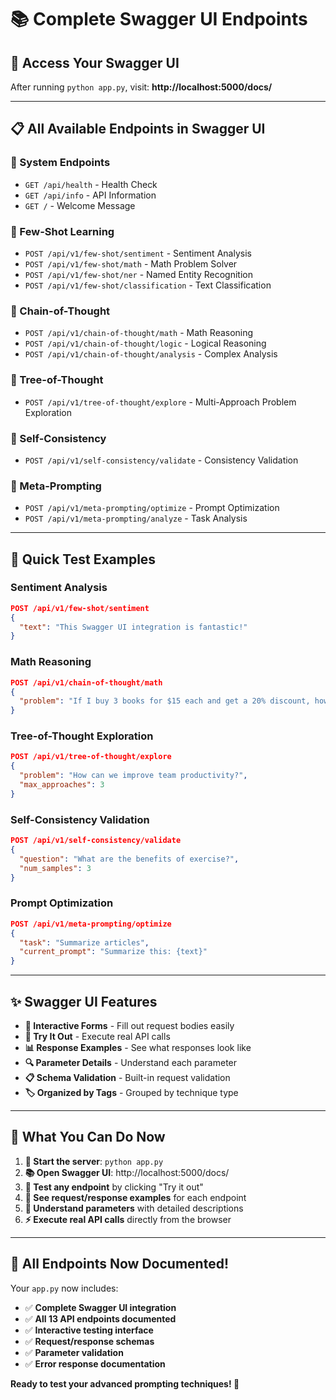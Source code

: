 # 📚 Complete Swagger UI Endpoints

## 🚀 **Access Your Swagger UI**

After running `python app.py`, visit: **http://localhost:5000/docs/**

---

## 📋 **All Available Endpoints in Swagger UI**

### **🔧 System Endpoints**
- `GET /api/health` - Health Check
- `GET /api/info` - API Information  
- `GET /` - Welcome Message

### **🧠 Few-Shot Learning**
- `POST /api/v1/few-shot/sentiment` - Sentiment Analysis
- `POST /api/v1/few-shot/math` - Math Problem Solver
- `POST /api/v1/few-shot/ner` - Named Entity Recognition
- `POST /api/v1/few-shot/classification` - Text Classification

### **🔗 Chain-of-Thought**
- `POST /api/v1/chain-of-thought/math` - Math Reasoning
- `POST /api/v1/chain-of-thought/logic` - Logical Reasoning
- `POST /api/v1/chain-of-thought/analysis` - Complex Analysis

### **🌳 Tree-of-Thought**
- `POST /api/v1/tree-of-thought/explore` - Multi-Approach Problem Exploration

### **🔄 Self-Consistency**
- `POST /api/v1/self-consistency/validate` - Consistency Validation

### **🎯 Meta-Prompting**
- `POST /api/v1/meta-prompting/optimize` - Prompt Optimization
- `POST /api/v1/meta-prompting/analyze` - Task Analysis

---

## 🧪 **Quick Test Examples**

### **Sentiment Analysis**
```json
POST /api/v1/few-shot/sentiment
{
  "text": "This Swagger UI integration is fantastic!"
}
```

### **Math Reasoning**
```json
POST /api/v1/chain-of-thought/math
{
  "problem": "If I buy 3 books for $15 each and get a 20% discount, how much do I pay?"
}
```

### **Tree-of-Thought Exploration**
```json
POST /api/v1/tree-of-thought/explore
{
  "problem": "How can we improve team productivity?",
  "max_approaches": 3
}
```

### **Self-Consistency Validation**
```json
POST /api/v1/self-consistency/validate
{
  "question": "What are the benefits of exercise?",
  "num_samples": 3
}
```

### **Prompt Optimization**
```json
POST /api/v1/meta-prompting/optimize
{
  "task": "Summarize articles",
  "current_prompt": "Summarize this: {text}"
}
```

---

## ✨ **Swagger UI Features**

- **📝 Interactive Forms** - Fill out request bodies easily
- **🔄 Try It Out** - Execute real API calls
- **📊 Response Examples** - See what responses look like
- **🔍 Parameter Details** - Understand each parameter
- **📋 Schema Validation** - Built-in request validation
- **🏷️ Organized by Tags** - Grouped by technique type

---

## 🎯 **What You Can Do Now**

1. **🚀 Start the server**: `python app.py`
2. **📚 Open Swagger UI**: http://localhost:5000/docs/
3. **🧪 Test any endpoint** by clicking "Try it out"
4. **📝 See request/response examples** for each endpoint
5. **🔧 Understand parameters** with detailed descriptions
6. **⚡ Execute real API calls** directly from the browser

---

## 🎉 **All Endpoints Now Documented!**

Your `app.py` now includes:
- ✅ **Complete Swagger UI integration**
- ✅ **All 13 API endpoints documented**
- ✅ **Interactive testing interface**
- ✅ **Request/response schemas**
- ✅ **Parameter validation**
- ✅ **Error response documentation**

**Ready to test your advanced prompting techniques! 🚀**